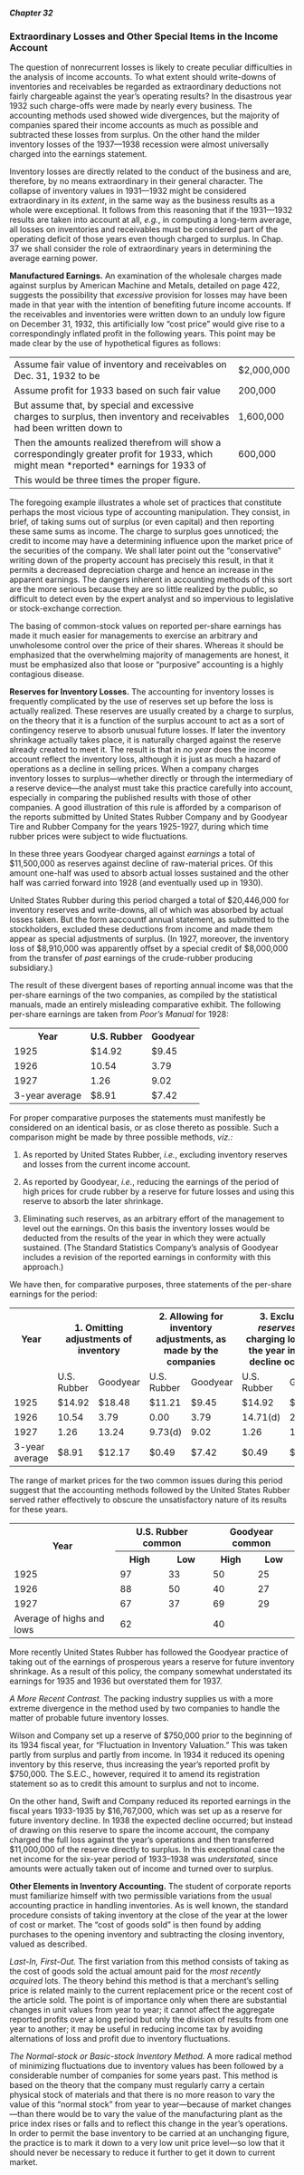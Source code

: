 ##### Chapter 32

### Extraordinary Losses and Other Special Items in the Income Account

The question of nonrecurrent losses is likely to create peculiar difficulties in the analysis of income accounts. To what extent should write-downs of inventories and receivables be regarded as extraordinary deductions not fairly chargeable against the year’s operating results? In the disastrous year 1932 such charge-offs were made by nearly every business. The accounting methods used showed wide divergences, but the majority of companies spared their income accounts as much as possible and subtracted these losses from surplus. On the other hand the milder inventory losses of the 1937—1938 recession were almost universally charged into the earnings statement.

Inventory losses are directly related to the conduct of the business and are, therefore, by no means extraordinary in their general character. The collapse of inventory values in 1931—1932 might be considered extraordinary in its *extent*, in the same way as the business results as a whole were exceptional. It follows from this reasoning that if the 1931—1932 results are taken into account at all, *e.g.*, in computing a long-term average, all losses on inventories and receivables must be considered part of the operating deficit of those years even though charged to surplus. In Chap. 37 we shall consider the role of extraordinary years in determining the average earning power.

**Manufactured Earnings.** An examination of the wholesale charges made against surplus by American Machine and Metals, detailed on page 422, suggests the possibility that *excessive* provision for losses may have been made in that year with the intention of benefiting future income accounts. If the receivables and inventories were written down to an unduly low figure on December 31, 1932, this artificially low “cost price” would give rise to a correspondingly inflated profit in the following years. This point may be made clear by the use of hypothetical figures as follows:

<table>
  <tr>
    <td>Assume fair value of inventory and receivables on Dec. 31, 1932 to be</td>
    <td>$2,000,000</td>
  </tr>
  <tr>
    <td>Assume profit for 1933 based on such fair value</td>
    <td>200,000</td>
  </tr>
  <tr>
    <td>But assume that, by special and excessive charges to surplus, then inventory and receivables had been written down to</td>
    <td>1,600,000</td>
  </tr>
  <tr>
    <td>Then the amounts realized therefrom will show a correspondingly greater profit for 1933, which might mean *reported* earnings for 1933 of</td>
    <td>600,000</td>
  </tr>
  <tr>
    <td>This would be three times the proper figure.</td>
    <td>&nbsp;</td>
  </tr>
</table>

The foregoing example illustrates a whole set of practices that constitute perhaps the most vicious type of accounting manipulation. They consist, in brief, of taking sums out of surplus (or even capital) and then reporting these same sums as income. The charge to surplus goes unnoticed; the credit to income may have a determining influence upon the market price of the securities of the company. We shall later point out the “conservative” writing down of the property account has precisely this result, in that it permits a decreased depreciation charge and hence an increase in the apparent earnings. The dangers inherent in accounting methods of this sort are the more serious because they are so little realized by the public, so difficult to detect even by the expert analyst and so impervious to legislative or stock-exchange correction.

The basing of common-stock values on reported per-share earnings has made it much easier for managements to exercise an arbitrary and unwholesome control over the price of their shares. Whereas it should be emphasized that the overwhelming majority of managements are honest, it must be emphasized also that loose or “purposive” accounting is a highly contagious disease.

**Reserves for Inventory Losses.** The accounting for inventory losses is frequently complicated by the use of reserves set up before the loss is actually realized. These reserves are usually created by a charge to surplus, on the theory that it is a function of the surplus account to act as a sort of contingency reserve to absorb unusual future losses. If later the inventory shrinkage actually takes place, it is naturally charged against the reserve already created to meet it. The result is that in *no year* does the income account reflect the inventory loss, although it is just as much a hazard of operations as a decline in selling prices. When a company charges inventory losses to surplus—whether directly or through the intermediary of a reserve device—the analyst must take this practice carefully into account, especially in comparing the published results with those of other companies. A good illustration of this rule is afforded by a comparison of the reports submitted by United States Rubber Company and by Goodyear Tire and Rubber Company for the years 1925-1927, during which time rubber prices were subject to wide fluctuations.

In these three years Goodyear charged against *earnings* a total of $11,500,000 as reserves against decline of raw-material prices. Of this amount one-half was used to absorb actual losses sustained and the other half was carried forward into 1928 (and eventually used up in 1930).

United States Rubber during this period charged a total of $20,446,000 for inventory reserves and write-downs, all of which was absorbed by actual losses taken. But the form aaccountf annual statement, as submitted to the stockholders, excluded these deductions from income and made them appear as special adjustments of surplus. (In 1927, moreover, the inventory loss of $8,910,000 was apparently offset by a special credit of $8,000,000 from the transfer of *past* earnings of the crude-rubber producing subsidiary.)

The result of these divergent bases of reporting annual income was that the per-share earnings of the two companies, as compiled by the statistical manuals, made an entirely misleading comparative exhibit. The following per-share earnings are taken from *Poor’s Manual* for 1928:

<table>
  <tr>
    <th>Year</th>
    <th>U.S. Rubber</th>
    <th>Goodyear</th>
  </tr>
  <tr>
    <td>1925</td>
    <td>$14.92</td>
    <td>$9.45</td>
  </tr>
  <tr>
    <td>1926</td>
    <td>10.54</td>
    <td>3.79</td>
  </tr>
  <tr>
    <td>1927</td>
    <td>1.26</td>
    <td>9.02</td>
  </tr>
  <tr>
    <td>3-year average</td>
    <td>$8.91</td>
    <td>$7.42</td>
  </tr>
</table>

For proper comparative purposes the statements must manifestly be considered on an identical basis, or as close thereto as possible. Such a comparison might be made by three possible methods, *viz.:*

1. As reported by United States Rubber, *i.e.*, excluding inventory reserves and losses from the current income account.

2. As reported by Goodyear, *i.e.*, reducing the earnings of the period of high prices for crude rubber by a reserve for future losses and using this reserve to absorb the later shrinkage.

3. Eliminating such reserves, as an arbitrary effort of the management to level out the earnings. On this basis the inventory losses would be deducted from the results of the year in which they were actually sustained. (The Standard Statistics Company’s analysis of Goodyear includes a revision of the reported earnings in conformity with this approach.)

  We have then, for comparative purposes, three statements of the per-share earnings for the period:

  <table>
    <tr>
      <th>Year</th>
      <th colspan="2">1. Omitting adjustments of inventory</th>
      <th colspan="2">2. Allowing for inventory adjustments, as made by the companies</th>
      <th colspan="2">3. Excluding <i>reserves</i> and charging losses to the year in which decline occurred</th>
    </tr>
    <tr>
      <td>&nbsp;</td>
      <td>U.S. Rubber</td>
      <td>Goodyear</td>
      <td>U.S. Rubber</td>
      <td>Goodyear</td>
      <td>U.S. Rubber</td>
      <td>Goodyear</td>
    </tr>
    <tr>
      <td>1925</td>
      <td>$14.92</td>
      <td>$18.48</td>
      <td>$11.21</td>
      <td>$9.45</td>
      <td>$14.92</td>
      <td>$18.48</td>
    </tr>
    <tr>
      <td>1926</td>
      <td>10.54</td>
      <td>3.79</td>
      <td>0.00</td>
      <td>3.79</td>
      <td>14.71(d)</td>
      <td>2.53(d)</td>
    </tr>
    <tr>
      <td>1927</td>
      <td>1.26</td>
      <td>13.24</td>
      <td>9.73(d)</td>
      <td>9.02</td>
      <td>1.26</td>
      <td>13.24</td>
    </tr>
    <tr>
      <td>3-year average</td>
      <td>$8.91</td>
      <td>$12.17</td>
      <td>$0.49</td>
      <td>$7.42</td>
      <td>$0.49</td>
      <td>$9.73</td>
    </tr>
  </table>

The range of market prices for the two common issues during this period suggest that the accounting methods followed by the United States Rubber served rather effectively to obscure the unsatisfactory nature of its results for these years.

<table>
  <tr>
    <th rowspan="2">Year</th>
    <th colspan="2"> U.S. Rubber common</th>
    <th colspan="2"> Goodyear common</th>
  </tr>
  <tr>
    <th>High</th>
    <th>Low</th>
    <th>High</th>
    <th>Low</th>
  </tr>
  <tr>
    <td>1925</td>
    <td>97</td>
    <td>33</td>
    <td>50</td>
    <td>25</td>
  </tr>
  <tr>
    <td>1926</td>
    <td>88</td>
    <td>50</td>
    <td>40</td>
    <td>27</td>
  </tr>
  <tr>
    <td>1927</td>
    <td>67</td>
    <td>37</td>
    <td>69</td>
    <td>29</td>
  </tr>
  <tr>
    <td>Average of highs and lows</td>
    <td colspan="2">62</td>
    <td colspan="2">40</td>
  </tr>
</table>

More recently United States Rubber has followed the Goodyear practice of taking out of the earnings of prosperous years a reserve for future inventory shrinkage. As a result of this policy, the company somewhat understated its earnings for 1935 and 1936 but overstated them for 1937.

*A More Recent Contrast.* The packing industry supplies us with a more extreme divergence in the method used by two companies to handle the matter of probable future inventory losses.

Wilson and Company set up a reserve of $750,000 prior to the beginning of its 1934 fiscal year, for “Fluctuation in Inventory Valuation.” This was taken partly from surplus and partly from income. In 1934 it reduced its opening inventory by this reserve, thus increasing the year’s reported profit by $750,000. The S.E.C., however, required it to amend its registration statement so as to credit this amount to surplus and not to income.

On the other hand, Swift and Company reduced its reported earnings in the fiscal years 1933-1935 by $16,767,000, which was set up as a reserve for future inventory decline. In 1938 the expected decline occurred; but instead of drawing on this reserve to spare the income account, the company charged the full loss against the year’s operations and then transferred $11,000,000 of the reserve directly to surplus. In this exceptional case the net income for the six-year period of 1933–1938 was *understated,* since amounts were actually taken out of income and turned over to surplus.

**Other Elements in Inventory Accounting.** The student of corporate reports must familiarize himself with two permissible variations from the usual accounting practice in handling inventories. As is well known, the standard procedure consists of taking inventory at the close of the year at the lower of cost or market. The “cost of goods sold” is then found by adding purchases to the opening inventory and subtracting the closing inventory, valued as described.

*Last-In, First-Out.* The first variation from this method consists of taking as the cost of goods sold the actual amount paid for the *most recently acquired* lots. The theory behind this method is that a merchant’s selling price is related mainly to the current replacement price or the recent cost of the article sold. The point is of importance only when there are substantial changes in unit values from year to year; it cannot affect the aggregate reported profits over a long period but only the division of results from one year to another; it may be useful in reducing income tax by avoiding alternations of loss and profit due to inventory fluctuations.

*The Normal-stock or Basic-stock Inventory Method.* A more radical method of minimizing fluctuations due to inventory values has been followed by a considerable number of companies for some years past. This method is based on the theory that the company must regularly carry a certain physical stock of materials and that there is no more reason to vary the value of this “normal stock” from year to year—because of market changes—than there would be to vary the value of the manufacturing plant as the price index rises or falls and to reflect this change in the year’s operations. In order to permit the base inventory to be carried at an unchanging figure, the practice is to mark it down to a very low unit price level—so low that it should never be necessary to reduce it further to get it down to current market.
